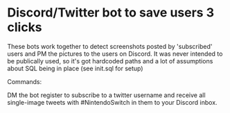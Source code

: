 # Discord/Twitter bot to save users 3 clicks

These bots work together to detect screenshots posted by 'subscribed' users and PM the pictures to the users on Discord.
It was never intended to be publically used, so it's got hardcoded paths and a lot of assumptions about SQL being in place (see init.sql for setup)

Commands:

DM the bot register <twitterusername> to subscribe to a twitter username and receive all single-image tweets with #NintendoSwitch in them to your Discord inbox.